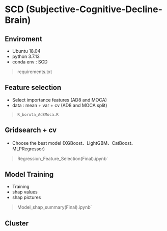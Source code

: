 # SCD (Subjective-Cognitive-Decline-Brain)
## Enviroment
* Ubuntu 18.04  
* python 3.7.13  
* conda env : SCD
> requirements.txt
> 
## Feature selection
* Select importance features (AD8 and MOCA)  
* data : mean + var + cv (AD8 and MOCA split)  
> `R_boruta_Ad8Moca.R`

## Gridsearch + cv
* Choose the best model (XGBoost、LightGBM、CatBoost、MLPRegressor)  
> Regression_Feature_Selection(Final).ipynb`

## Model Training
* Training  
* shap values  
* shap pictures  
> Model_shap_summary(Final).ipynb`
> 
## Cluster
